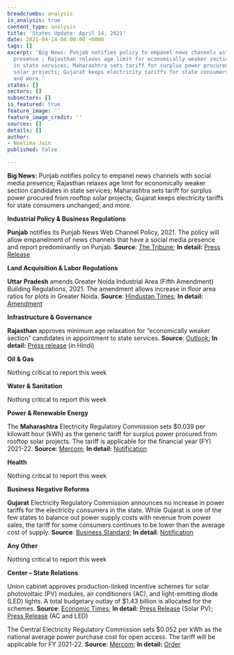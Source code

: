 ```yaml
---
breadcrumbs: analysis
is_analysis: true
content_type: analysis
title: 'States Update: April 14, 2021'
date: 2021-04-14 04:00:00 +0000
tags: []
excerpt: 'Big News: Punjab notifies policy to empanel news channels with social media
  presence ; Rajasthan relaxes age limit for economically weaker section candidates
  in state services; Maharashtra sets tariff for surplus power procured from rooftop
  solar projects; Gujarat keeps electricity tariffs for state consumers unchanged;
  and more.'
states: []
sectors: []
subsectors: []
is_featured: true
feature_image: ''
feature_image_credit: ''
sources: []
details: []
author:
- Neelima Jain
published: false

---
```

**Big News:** Punjab notifies policy to empanel news channels with social media presence; Rajasthan relaxes age limit for economically weaker section candidates in state services; Maharashtra sets tariff for surplus power procured from rooftop solar projects; Gujarat keeps electricity tariffs for state consumers unchanged; and more.

**Industrial Policy & Business Regulations**

**Punjab** notifies its Punjab News Web Channel Policy, 2021. The policy will allow empanelment of news channels that have a social media presence and report predominantly on Punjab. **Source**: [The Tribune](https://www.tribuneindia.com/news/punjab/punjab-govt-notifies-news-web-channel-policy-235596); **In detail:** [Press Release](http://www.diprpunjab.gov.in/?q=content/punjab-government-notifies-punjab-news-web-channel-policy-2021)

**Land Acquisition & Labor Regulations**

**Uttar Pradesh** amends Greater Noida Industrial Area (Fifth Amendment) Building Regulations, 2021. The amendment allows increase in floor area ratios for plots in Greater Noida. **Source**: [Hindustan Times](https://www.hindustantimes.com/cities/noida-news/up-govt-allows-increase-in-floor-area-ratio-for-plots-in-greater-noidaofficials-101617817588559.html); **In detail:** [Amendment](https://www.greaternoidaauthority.in/files/attachments/bylaws_amendment_5_8321.pdf)

**Infrastructure & Governance**

**Rajasthan** approves minimum age relaxation for “economically weaker section” candidates in appointment to state services. **Source**: [Outlook](https://www.outlookindia.com/newsscroll/rajasthan-govt-approves-age-relaxation-for-ews-category-candidates-in-state-services/2060503); **In detail:** [Press release](https://dipr.rajasthan.gov.in/content/dipr/en/news-detail.226032.html) (in Hindi)

**Oil & Gas**

Nothing critical to report this week

**Water & Sanitation**

Nothing critical to report this week

**Power & Renewable Energy**

The **Maharashtra** Electricity Regulatory Commission sets $0.039 per kilowatt hour (kWh) as the generic tariff for surplus power procured from rooftop solar projects. The tariff is applicable for the financial year (FY) 2021-22. **Source**: [Mercom](https://mercomindia.com/maharashtra-generic-tariff-rooftop-solar-projects/); **In detail:** [Notification](https://www.merc.gov.in/faces/merc/common/outputClient.xhtml)

**Health**

Nothing critical to report this week

**Business Negative Reforms**

**Gujarat** Electricity Regulatory Commission announces no increase in power tariffs for the electricity consumers in the state. While Gujarat is one of the few states to balance out power supply costs with revenue from power sales, the tariff for some consumers continues to be lower than the average cost of supply. **Source**: [Business Standard](https://www.business-standard.com/article/economy-policy/gujarat-no-hike-in-power-tariff-for-consumers-of-state-discoms-121040501106_1.html); **In detail**: [Notification](https://gercin.org/wp-content/uploads/2021/04/Tariff-Press-Note-April-2021.pdf)

**Any Other**

Nothing critical to report this week

**Center – State Relations**

Union cabinet approves production-linked incentive schemes for solar photovoltaic (PV) modules, air conditioners (AC), and light-emitting diode (LED) lights. A total budgetary outlay of $1.43 billion is allocated for the schemes. **Source**: [Economic Times](https://energy.economictimes.indiatimes.com/news/renewable/cabinet-okays-rs-4500-crore-pli-scheme-to-boost-solar-equipment-manufacturing/81952568); **In detail:** [Press Release](https://www.pib.gov.in/PressReleasePage.aspx?PRID=1710114) (Solar PV); [Press Release](https://pib.gov.in/PressReleasePage.aspx?PRID=1710116) (AC and LED)

The Central Electricity Regulatory Commission sets $0.052 per kWh as the national average power purchase cost for open access. The tariff will be applicable for FY 2021-22. **Source**: [Mercom](https://mercomindia.com/average-power-purchase-cost-open-access-solar/); **In detail:** [Order](http://www.cercind.gov.in/2021/orders/01-SM-2021.pdf)
